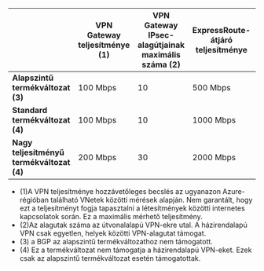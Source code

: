 |    | **VPN Gateway teljesítménye (1)** | **VPN Gateway IPsec-alagútjainak maximális száma (2)** | **ExpressRoute-átjáró teljesítménye** | **VPN Gateway és ExpressRoute párhuzamos használata**|
|--- |----------------------------|-----------------------------------|-------------------------------------|-----------------------------------------|
| **Alapszintű termékváltozat (3)**              |  100 Mbps | 10                         |  500 Mbps                           | Nem   |
| **Standard termékváltozat (4)**           |  100 Mbps | 10                         | 1000 Mbps                           | Igen  |
| **Nagy teljesítményű termékváltozat (4)**   | 200 Mbps  | 30                         | 2000 Mbps                           | Igen  |

- (1)A VPN teljesítménye hozzávetőleges becslés az ugyanazon Azure-régióban található VNetek közötti mérések alapján. Nem garantált, hogy ezt a teljesítményt fogja tapasztalni a létesítmények közötti internetes kapcsolatok során. Ez a maximális mérhető teljesítmény.
- (2)Az alagutak száma az útvonalalapú VPN-ekre utal. A házirendalapú VPN csak egyetlen, helyek közötti VPN-alagutat támogat.
- (3) a BGP az alapszintű termékváltozathoz nem támogatott.
- (4) Ez a termékváltozat nem támogatja a házirendalapú VPN-eket. Ezek csak az alapszintű termékváltozat esetén támogatottak.

<!--HONumber=Oct16_HO3-->



